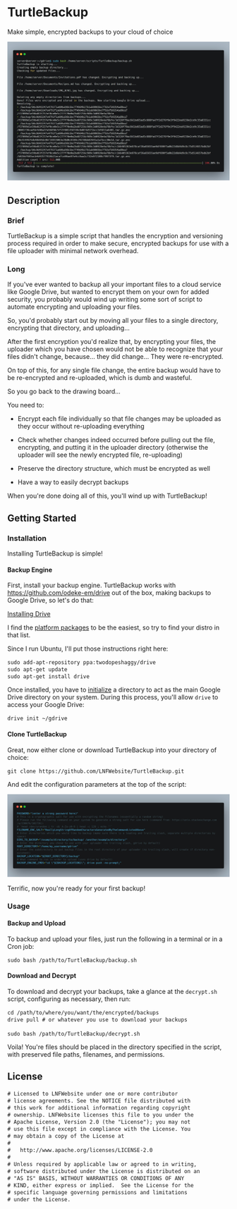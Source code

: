 # TurtleBackup

Make simple, encrypted backups to your cloud of choice

![1](https://raw.githubusercontent.com/LNFWebsite/TurtleBackup/master/examples/1.jpg)

## Description

### Brief

TurtleBackup is a simple script that handles the encryption and versioning process required in order to make secure, encrypted backups for use with a file uploader with minimal network overhead.

### Long

If you've ever wanted to backup all your important files to a cloud service like Google Drive, but wanted to encrypt them on your own for added security, you probably would wind up writing some sort of script to automate encrypting and uploading your files.

So, you'd probably start out by moving all your files to a single directory, encrypting that directory, and uploading...

After the first encryption you'd realize that, by encrypting your files, the uploader which you have chosen would not be able to recognize that your files didn't change, because... they did change... They were re-encrypted.

On top of this, for any single file change, the entire backup would have to be re-encrypted and re-uploaded, which is dumb and wasteful.

So you go back to the drawing board...

You need to:

- Encrypt each file individually so that file changes may be uploaded as they occur without re-uploading everything

- Check whether changes indeed occurred before pulling out the file, encrypting, and putting it in the uploader directory (otherwise the uploader will see the newly encrypted file, re-uploading)

- Preserve the directory structure, which must be encrypted as well

- Have a way to easily decrypt backups

When you're done doing all of this, you'll wind up with TurtleBackup!

## Getting Started

### Installation

Installing TurtleBackup is simple!

#### Backup Engine

First, install your backup engine. TurtleBackup works with https://github.com/odeke-em/drive out of the box, making backups to Google Drive, so let's do that:

[Installing Drive](https://github.com/odeke-em/drive#installing)

I find the [platform packages](https://github.com/odeke-em/drive/blob/master/platform_packages.md) to be the easiest, so try to find your distro in that list.

Since I run Ubuntu, I'll put those instructions right here:

```
sudo add-apt-repository ppa:twodopeshaggy/drive
sudo apt-get update
sudo apt-get install drive
```

Once installed, you have to [initialize](https://github.com/odeke-em/drive#initializing) a directory to act as the main Google Drive directory on your system. During this process, you'll allow `drive` to access your Google Drive:

```
drive init ~/gdrive
```

#### Clone TurtleBackup

Great, now either clone or download TurtleBackup into your directory of choice:

```
git clone https://github.com/LNFWebsite/TurtleBackup.git
```

And edit the configuration parameters at the top of the script:

![2](https://raw.githubusercontent.com/LNFWebsite/TurtleBackup/master/examples/2.jpg)

Terrific, now you're ready for your first backup!

### Usage

#### Backup and Upload

To backup and upload your files, just run the following in a terminal or in a Cron job:

```
sudo bash /path/to/TurtleBackup/backup.sh
```

#### Download and Decrypt

To download and decrypt your backups, take a glance at the `decrypt.sh` script, configuring as necessary, then run:

```
cd /path/to/where/you/want/the/encrypted/backups
drive pull # or whatever you use to download your backups

sudo bash /path/to/TurtleBackup/decrypt.sh
```

Voila! You're files should be placed in the directory specified in the script, with preserved file paths, filenames, and permissions.

## License

```
# Licensed to LNFWebsite under one or more contributor
# license agreements. See the NOTICE file distributed with
# this work for additional information regarding copyright
# ownership. LNFWebsite licenses this file to you under the
# Apache License, Version 2.0 (the "License"); you may not
# use this file except in compliance with the License. You
# may obtain a copy of the License at
#
#   http://www.apache.org/licenses/LICENSE-2.0
#
# Unless required by applicable law or agreed to in writing,
# software distributed under the License is distributed on an
# "AS IS" BASIS, WITHOUT WARRANTIES OR CONDITIONS OF ANY
# KIND, either express or implied.  See the License for the
# specific language governing permissions and limitations
# under the License.
```
